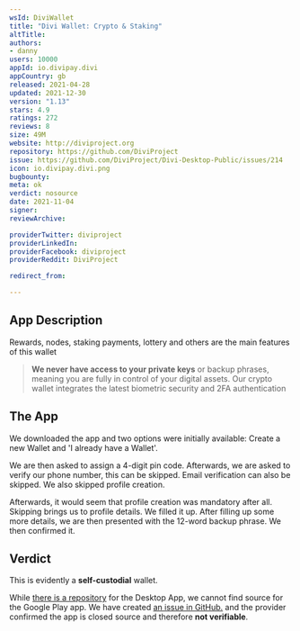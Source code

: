 ```yaml
---
wsId: DiviWallet
title: "Divi Wallet: Crypto & Staking"
altTitle: 
authors:
- danny
users: 10000
appId: io.divipay.divi
appCountry: gb
released: 2021-04-28
updated: 2021-12-30
version: "1.13"
stars: 4.9
ratings: 272
reviews: 8
size: 49M
website: http://diviproject.org
repository: https://github.com/DiviProject
issue: https://github.com/DiviProject/Divi-Desktop-Public/issues/214
icon: io.divipay.divi.png
bugbounty: 
meta: ok
verdict: nosource
date: 2021-11-04
signer: 
reviewArchive:

providerTwitter: diviproject
providerLinkedIn: 
providerFacebook: diviproject
providerReddit: DiviProject

redirect_from:

---
```


## App Description

Rewards, nodes, staking payments, lottery and others are the main features of this wallet

> **We never have access to your private keys** or backup phrases, meaning you are fully in control of your digital assets. Our crypto wallet integrates the latest biometric security and 2FA authentication

## The App

We downloaded the app and two options were initially available: Create a new Wallet and 'I already have a Wallet'.

We are then asked to assign a 4-digit pin code. Afterwards, we are asked to verify our phone number, this can be skipped. Email verification can also be skipped. We also skipped profile creation.

Afterwards, it would seem that profile creation was mandatory after all. Skipping brings us to profile details. We filled it up. After filling up some more details, we are then presented with the 12-word backup phrase. We then confirmed it.

## Verdict

This is evidently a **self-custodial** wallet.

While [there is a repository](https://github.com/DiviProject/Divi-Desktop-Public)
for the Desktop App, we cannot find source for the Google Play app. We have
created [an issue in GitHub.](https://github.com/DiviProject/Divi-Desktop-Public/issues/214)
and the provider confirmed the app is closed source and therefore **not verifiable**.
